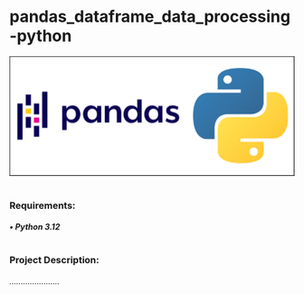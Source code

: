 # pandas_dataframe_data_processing-python

![alt text](pandas.png)
#
### Requirements:
##### • Python 3.12
#
### Project Description:
###### ......................
